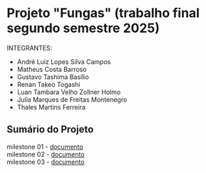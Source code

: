# Projeto "Fungas" (trabalho final segundo semestre 2025)

INTEGRANTES:
- André Luiz Lopes Silva Campos
- Matheus Costa Barroso
- Gustavo Tashima Basílio
- Renan Takeo Togashi
- Luan Tambara Velho Zollner Holmo
- Julia Marques de Freitas Montenegro
- Thales Martins Ferreira <br>

## Sumário do Projeto 

milestone 01 - <a href="https://github.com/matbrgod/Prot-tipo-dos-crias/blob/main/doc/milestone_01.md"> documento </a> <br>
milestone 02 - <a href="https://github.com/matbrgod/Prot-tipo-dos-crias/blob/main/doc/milestone_02.md"> documento </a> <br>
milestone 03 - <a href="[https://github.com/matbrgod/Prot-tipo-dos-crias/blob/main/doc/milestone_03.md](https://github.com/matbrgod/Prot-tipo-dos-crias/blob/main/doc/milestone_03_niveis.md)"> documento </a> 

